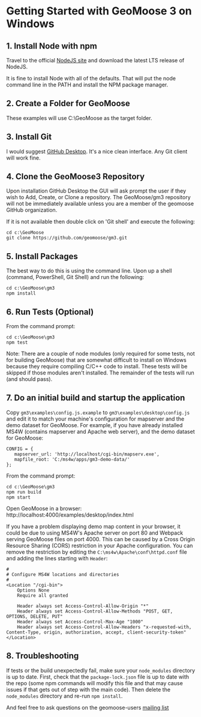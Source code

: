 # Getting Started with GeoMoose 3 on Windows


## 1. Install Node with npm

Travel to the official [NodeJS site](https://nodejs.org/en/) and download the latest LTS release of NodeJS.

It is fine to install Node with all of the defaults.  That will put the node command line in the PATH and install the NPM package manager.

## 2. Create a Folder for GeoMoose

These examples will use C:\GeoMoose as the target folder.

## 3. Install Git

I would suggest [GitHub Desktop](https://desktop.github.com/).  It's a nice clean interface.  Any Git client will work fine.

## 4. Clone the GeoMoose3 Repository

Upon installation GitHub Desktop the GUI will ask prompt the user if they wish to Add, Create, or Clone a repository. The GeoMoose/gm3 repository will not be immediately available unless you are a member of the geomoose GitHub organization.

If it is not available then double click on 'Git shell' and execute the following:

```
cd c:\GeoMoose
git clone https://github.com/geomoose/gm3.git
```

## 5. Install Packages

The best way to do this is using the command line.  Upon up a shell (command, PowerShell, Git Shell) and run the following:

```
cd c:\GeoMoose\gm3
npm install
```

## 6. Run Tests (Optional)

From the command prompt:

```
cd c:\GeoMoose\gm3
npm test
```

Note: There are a couple of node modules (only required for some tests, not for building GeoMoose) that are somewhat difficult to install on Windows because they require compiling C/C++ code to install.  These tests will be skipped if those modules aren't installed.  The remainder of the tests will run (and should pass).

## 7. Do an initial build and startup the application

Copy `gm3\examples\config.js.example` to `gm3\examples\desktop\config.js` and edit it to match your machine's configuration for mapserver and the demo dataset for GeoMoose.  For example, if you have already installed MS4W (contains mapserver and Apache web server), and the demo dataset for GeoMoose:
```
CONFIG = {
   mapserver_url: 'http://localhost/cgi-bin/mapserv.exe',
   mapfile_root: 'C:/ms4w/apps/gm3-demo-data/'
};

```

From the command prompt:

```
cd c:\GeoMoose\gm3
npm run build
npm start
```
Open GeoMoose in a browser: http://localhost:4000/examples/desktop/index.html

If you have a problem displaying demo map content in your browser, it could be due to using MS4W's Apache server on port 80 and Webpack serving GeoMoose files on port 4000.  This can be caused by a Cross Origin Resource Sharing (CORS) restriction in your Apache configuration.  You can remove the restriction by editing the `C:\ms4w\Apache\conf\httpd.conf` file and adding the lines starting with `Header`:
```
#
# Configure MS4W locations and directories
#
<Location "/cgi-bin">
    Options None
    Require all granted

    Header always set Access-Control-Allow-Origin "*"
    Header always set Access-Control-Allow-Methods "POST, GET, OPTIONS, DELETE, PUT"
    Header always set Access-Control-Max-Age "1000"
    Header always set Access-Control-Allow-Headers "x-requested-with, Content-Type, origin, authorization, accept, client-security-token"
</Location>
```


## 8. Troubleshooting

If tests or the build unexpectedly fail, make sure your `node_modules` directory is up to date.  First, check that the `package-lock.json` file is up to date with the repo (some npm commands will modify this file and that may cause issues if that gets out of step with the main code).  Then delete the `node_modules` directory and re-run `npm install`.

And feel free to ask questions on the geomoose-users [mailing list](https://www.geomoose.org/info/mailing_lists.html)
